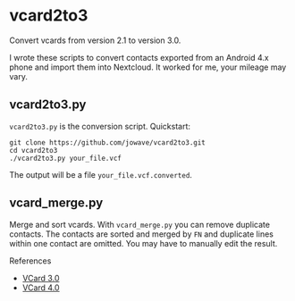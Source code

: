 # vcard2to3

Convert vcards from version 2.1 to version 3.0.

I wrote these scripts to convert contacts exported from an Android 4.x phone and import them into Nextcloud. It worked for me, your mileage may vary.

## vcard2to3.py

`vcard2to3.py` is the conversion script.
Quickstart:

    git clone https://github.com/jowave/vcard2to3.git
    cd vcard2to3
    ./vcard2to3.py your_file.vcf
    
The output will be a file `your_file.vcf.converted`.

## vcard_merge.py

Merge and sort vcards. With `vcard_merge.py` you can remove duplicate contacts. The contacts are sorted and merged by `FN` and duplicate lines within one contact are omitted.
You may have to manually edit the result.

References
* [VCard 3.0](https://tools.ietf.org/html/rfc2426)
* [VCard 4.0](https://tools.ietf.org/html/rfc6350)
